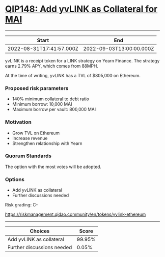 
# [QIP148: Add yvLINK as Collateral for MAI](https://snapshot.org/#/qidao.eth/proposal/0x6b8dd59f808b4094626779992fdf4f4efd93e8d36d9c8ca625b0e15ba39788ca)

---
| Start | End |
| --- | --- |
| 2022-08-31T17:41:57.000Z | 2022-09-03T13:00:00.000Z |


yvLINK is a receipt token for a LINK strategy on Yearn Finance. The strategy earns 2.79% APY, which comes from 88MPH.

At the time of writing, yvLINK has a TVL of $805,000 on Ethereum. 

### Proposed risk parameters

* 140% minimum collateral to debt ratio
* Minimum borrow: 10,000 MAI
* Maximum borrow per vault: 800,000 MAI

### Motivation

* Grow TVL on Ethereum
* Increase revenue
* Strengthen relationship with Yearn

### Quorum Standards

The option with the most votes will be adopted.

### Options

* Add yvLINK as collateral
* Further discussions needed

Risk grading: C-

https://riskmanagement.qidao.community/en/tokens/yvlink-ethereum 

---
| Choices | Score |
| --- | --- |
| Add yvLINK as collateral | 99.95% |
| Further discussions needed | 0.05% |

